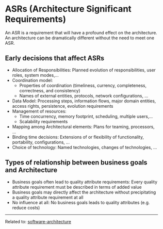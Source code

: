 # ASRs (Architecture Significant Requirements)

An ASR is a requirement that will have a profound effect on the architecture. An architecture can be dramatically different without the need to meet one ASR.

## Early decisions that affect ASRs
* Allocation of Responsibilities: Planned evolution of responsibilities, user roles, system modes,...
* Coordination model: 
	* Properties of coordination (timeliness, currency, completeness, correctness, and consistency)
	* Names of external entities, protocols, network configurations, ...
* Data Model: Processing steps, information flows, major domain entities, access rights, persistence, evolution requirements
* Management of resources:
	* Time concurrency, memory footprint, scheduling, multiple users,...
	* Scalability requirements
* Mapping among Architectural elements: Plans for teaming, processors, ...
* Binding time decisions: Extensions of or flexibility of functionality, portability, configurations, ...
* Choice of technology: Named technologies, changes of technologies, ...

## Types of relationship between business goals and Architecture
- Business goals often lead to quality attribute requirements: Every quality attribute requirement must be described in terms of added value
- Business goals may directly affect the architecture without precipitating a quality attribute requirement at all
- No influence at all: No business goals leads to quality attributes (e.g. reduce costs)




<hr>

Related to: [software-architecture](software-architecture)